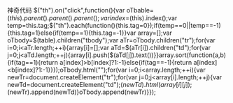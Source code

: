 神奇代码
$("th").on("click",function(){var oTbable=$(this).parent().parent().parent();var index=$(this).index();var temp=this.tag;$("th").each(function(){this.tag=0});if(temp==0||temp==-1){this.tag=1}else{if(temp==1){this.tag=-1}}var array=[];var oTbody=$(table).children("tbody");var aTr=oTbody.children("tr");for(var i=0;i<aTr.length;++i){array[i]=[];var aTd=$(aTr[i]).children("td");for(var j=0;j<aTd.length;++j){array[i].push($(aTd[j]).text())}}array.sort(function(a,b){if(tag==1){return a[index]>b[index]?1:-1}else{if(tag==-1){return a[index]<b[index]?1:-1}}});oTbody.html("");for(var i=0;i<array.length;++i){var newTr=document.createElement("tr");for(var j=0;j<array[i].length;++j){var newTd=document.createElement("td");$(newTd).html(array[i][j]);$(newTr).append(newTd)}oTbody.append(newTr)}});